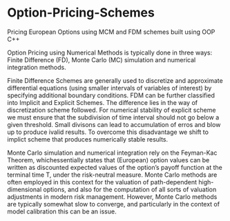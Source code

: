 # Option-Pricing-Schemes
Pricing European Options using MCM and FDM schemes built using OOP C++ 

Option Pricing using Numerical Methods is typically done in three ways: Finite Difference (FD), Monte Carlo (MC) simulation and numerical integration methods.

Finite Difference Schemes are generally used to discretize and approximate differential equations (using smaller intervals of variables of interest) by specifying 
additional boundary conditions. FDM can be further classified into Implicit and Explicit Schemes. The difference lies in the way of discretization scheme followed. 
For numerical stability of explicit scheme we must ensure that the subdivision of time interval should not go below a given threshold. Small divisons can lead to
accumulation of erros and blow up to produce ivalid results. To overcome this disadvantage we shift to implict scheme that produces numerically stable results. 

Monte Carlo simulation and numerical integration rely on the Feyman-Kac Theorem, whichessentially states that (European) option values can be written as 
discounted expected values of the option’s payoff function at the terminal time T, under the risk-neutral measure. Monte Carlo methods are often employed 
in this context for the valuation of path-dependent high-dimensional options, and also for the computation of all sorts of valuation adjustments in modern 
risk management. However, Monte Carlo methods are typically somewhat slow to converge, and particularly in the context of model calibration this can be an issue.

